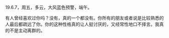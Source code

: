 <link href="../../css/style.css" rel="stylesheet" type="text/css" />

<span class="fzzy">19.6.7，周五，多云，大风蓝色预警，端午。

<div class="p">

有人曾经喜欢过你吗？没有，真的一个都没有。你所有的朋友或者说是比较熟悉的人最后都疏远了你。你的这种性格真的让人挺讨厌的，又经常性地口不择言。我真的不是主动离群的。

